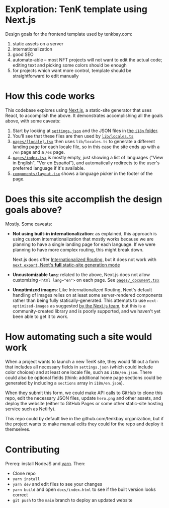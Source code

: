 # Exploration: TenK template using Next.js

Design goals for the frontend template used by tenkbay.com:

1. static assets on a server
2. internationalization
3. good SEO
4. automate-able – most NFT projects will not want to edit the actual code; editing text and picking some colors should be enough
5. for projects which want more control, template should be straightforward to edit manually

# How this code works

This codebase explores using [Next.js](https://nextjs), a static-site generator that uses React, to accomplish the above. It demonstrates accomplishing all the goals above, with some caveats:

1. Start by looking at [`settings.json`](./settings.json) and the JSON files in [the `i18n` folder](./i18n).
2. You'll see that these files are then used by [`lib/locales.ts`](./lib/locales.ts)
3. [`pages/[locale].tsx`](./pages/[locale].tsx) then uses `lib/locales.ts` to generate a different landing page for each locale file, so in this case the site ends up with a `/en` page and a `/es` page.
4. [`pages/index.tsx`](./pages/index.tsx) is mostly empty, just showing a list of languages ("View in English", "Ver en Español"), and automatically redirects to the user's preferred language if it's available.
5. [`components/layout.tsx`](./components/layout.tsx) shows a language picker in the footer of the page.

# Does this site accomplish the design goals above?

Mostly. Some caveats:

- **Not using built-in internationalization**: as explained, this approach is using custom internationalization that mostly works because we are planning to have a single landing page for each language. If we were planning to have more complex routing, this might break down.

  Next.js does offer [Internationalized Routing](https://nextjs.org/docs/advanced-features/i18n-routing), but it does not work with [`next export`, Next's **full** static-site generation mode](https://nextjs.org/docs/advanced-features/static-html-export#unsupported-features)

* **Uncustomizable `lang`**: related to the above, Next.js does not allow customizing `<html lang="en">` on each page. See [`pages/_document.tsx`](pages/_document.tsx)

* **Unoptimized images**: Like Internationalized Routing, Next's default handling of images relies on at least some server-rendered components rather than being fully statically-generated. This attempts to use `next-optimized-images` as suggested [by the Next.js team](https://github.com/vercel/next.js/discussions/19065), but this is a community-created library and is poorly supported, and we haven't yet been able to get it to work.

# How automating such a site would work

When a project wants to launch a new TenK site, they would fill out a form that includes all necessary fields in `settings.json` (which could include color choices) and at least one locale file, such as `i18n/en.json`. There could also be optional fields (think: additional home page sections could be generated by including a `sections` array in `i18n/en.json`).

When they submit this form, we could make API calls to GitHub to clone this repo, edit the necessary JSON files, update `hero.png` and other assets, and deploy the website (either to GitHub Pages or some other static-site hosting service such as Netlify).

This repo could by default live in the github.com/tenkbay organization, but if the project wants to make manual edits they could for the repo and deploy it themselves.

# Contributing

Prereq: install NodeJS and [yarn](https://yarnpkg.com). Then:

- Clone repo
- `yarn install`
- `yarn dev` and edit files to see your changes
- `yarn build` and open `docs/index.html` to see if the built version looks correct
- `git push` to the `main` branch to deploy an updated website
